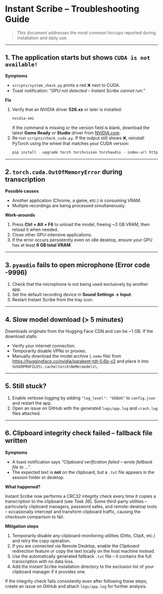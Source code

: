 # Instant Scribe – Troubleshooting Guide

> This document addresses the most common hiccups reported during installation and daily use.

---

## 1. The application starts but shows `CUDA is not available!`

**Symptoms**
- `scripts/system_check.py` prints a red ❌ next to CUDA.
- Toast notification: *"GPU not detected – Instant Scribe cannot run."*

**Fix**
1. Verify that an NVIDIA driver **526.xx** or later is installed:
   ```powershell
   nvidia-smi
   ```
   If the command is missing or the version field is blank, download the latest **Game Ready** or **Studio** driver from [NVIDIA.com](https://www.nvidia.com/Download/index.aspx).
2. Re-run `scripts/check_cuda.py`. If the output still shows ❌, reinstall PyTorch using the wheel that matches your CUDA version:
   ```powershell
   pip install --upgrade torch torchvision torchaudio --index-url https://download.pytorch.org/whl/cu118
   ```

---

## 2. `torch.cuda.OutOfMemoryError` during transcription

**Possible causes**
- Another application (Chrome, a game, etc.) is consuming VRAM.
- Multiple recordings are being processed simultaneously.

**Work-arounds**
1. Press **Ctrl + Alt + F6** to unload the model, freeing ~3 GB VRAM, then reload it when needed.
2. Close other GPU-intensive applications.
3. If the error occurs persistently even on idle desktop, ensure your GPU has at least **6 GB total VRAM**.

---

## 3. `pyaudio` fails to open microphone (Error code -9996)

1. Check that the microphone is not being used exclusively by another app.
2. Set the default recording device in **Sound Settings → Input**.
3. Restart Instant Scribe from the tray icon.

---

## 4. Slow model download (> 5 minutes)

Downloads originate from the Hugging Face CDN and can be ~1 GB. If the download stalls:

- Verify your internet connection.
- Temporarily disable VPNs or proxies.
- Manually download the model archive (`.nemo` file) from
  https://huggingface.co/nvidia/parakeet-tdt-0.6b-v2 and place it into
  `%USERPROFILE%\.cache\torch\NeMo\models\`.

---

## 5. Still stuck?

1. Enable verbose logging by adding `"log_level": "DEBUG"` to `config.json` and restart the app.
2. Open an issue on GitHub with the generated `logs/app.log` and `crash.log` files attached.

---

## 6. Clipboard integrity check failed – fallback file written

**Symptoms**
- A toast notification says *"Clipboard verification failed – wrote fallback file to ..."*.
- The expected text is **not** on the clipboard, but a `.txt` file appears in the session folder or desktop.

**What happened?**

Instant Scribe now performs a CRC32 integrity check every time it copies a transcription to the clipboard (see *Task 36*).  Some third-party utilities – particularly clipboard managers, password safes, and remote-desktop tools – occasionally intercept and transform clipboard traffic, causing the checksum comparison to fail.

**Mitigation steps**
1. Temporarily disable any clipboard-monitoring utilities (Ditto, ClipX, etc.) and retry the copy operation.
2. If you are connected via Remote Desktop, enable the *Clipboard* redirection feature or copy the text locally on the host machine instead.
3. Use the automatically generated fallback `.txt` file – it contains the full transcription with no data loss.
4. Add the Instant Scribe installation directory to the exclusion list of your clipboard manager if it provides one.

If the integrity check fails consistently even after following these steps, create an issue on GitHub and attach `logs/app.log` for further analysis. 